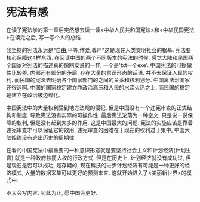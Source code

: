 # 宪法有感

在读了宪法学的第一章后突然想去读一读<中华人民共和国宪法>和<中华民国宪法>在读完之后, 写一写个人的总结.

我坚持的宪法永远是"自由,平等,博爱,尊严"这是现在人类文明社会的根基. 宪法要核心保障这4样东西. 在阅读中国的两个不同版本的宪法的时候, 感觉大陆和民国两个国家对宪法的描述真的像网友说的一样, 一个是'txt一个exe'. 中国宪法的可擦做性比较差. 内部还有部分的矛盾. 存在大量的意识形态的话语. 并不去保证人民的权利. 而民国的宪法去明确各个国家部门的之间的关系和权利划分. 中国离法治国家还很远啊. 中国的国家稳定建立咋政治高压和人民的水深火热之上. 而民国的稳定是建立在政治被边缘化.

中国宪法中的大量权利受到地方法规的侵犯, 但是中国没有一个违宪审查的正式结构和制度. 导致宪法没有实际的可操作性, 最后宪法沦落为一种空文, 只是说一说保障的权利, 但是没有起到太多的作用. 这是中国最大的问题. 宪法的实施应该是靠着违宪审查才可以保证它的效用, 违宪审查的困难在于现在的权利过于集中, 中国大陆始终没有逃出历史的周期律.

在看的中国宪法中最重要的一种意识形态就是要坚持社会主义和计划经济(计划生育) 就是一种政府独揽大权的行政方式. 但是在历史上, 计划经济就没有成功过, 但是现在是否可以成功, 是存疑的, 现在科技的进步计划经济有可能是一种更好的经济模式, 大量的数据采集可以更好的预测未来. 这就开始进入了<美丽新世界>的模式中.

不太会写内容. 到此为止, 愿中国会更好. 